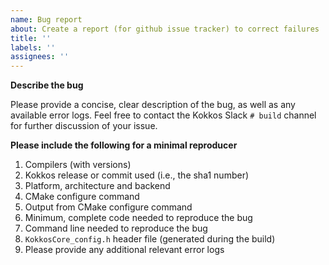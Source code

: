 ```yaml
---
name: Bug report
about: Create a report (for github issue tracker) to correct failures
title: ''
labels: ''
assignees: ''
---
```

**Describe the bug**

Please provide a concise, clear description of the bug, as well as any available error logs.  Feel free to contact the Kokkos Slack `# build` channel for further discussion of your issue.

**Please include the following for a minimal reproducer**

1. Compilers (with versions)
2. Kokkos release or commit used (i.e., the sha1 number)
3. Platform, architecture and backend
4. CMake configure command
5. Output from CMake configure command
6. Minimum, complete code needed to reproduce the bug
7. Command line needed to reproduce the bug
8. `KokkosCore_config.h` header file (generated during the build)
9. Please provide any additional relevant error logs
